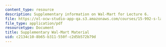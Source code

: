 ```yaml
---
content_type: resource
description: Supplementary information on Wal-Mart for Lecture 6.
file: https://ol-ocw-studio-app-qa.s3.amazonaws.com/courses/15-992-s-lab-laboratory-for-sustainable-business-spring-2008/c2134c108b65b311550fc2d5b572b79d_class_6.pdf
file_type: application/pdf
resourcetype: Document
title: Supplementary Wal-Mart Material
uid: c2134c10-8b65-b311-550f-c2d5b572b79d
---
```

